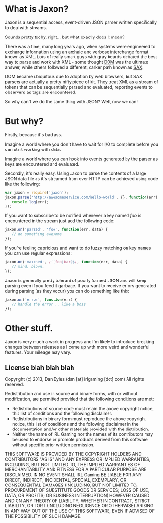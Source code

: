 # What is Jaxon?

Jaxon is a sequential access, event-driven JSON parser written specifically to deal
with streams.

Sounds pretty techy, right... but what exactly does it mean? 

There was a time, many long years ago, when systems were engineered to exchange
information using an archaic and verbose interchange format known as XML. Lots of
really smart guys with gray beards debated the best way to parse and work with
XML - some thought [DOM](https://en.wikipedia.org/wiki/Document_Object_Model  "DOM") 
was the ultimate answer, while others followed a different, darker path known as 
[SAX](https://en.wikipedia.org/wiki/Simple_API_for_XML "SAX").

DOM became ubiquitous due to adoption by web browsers, but SAX parsers are actually 
a pretty nifty piece of kit. They treat XML as a stream of tokens that can be sequentially 
parsed and evaluated, reporting events to observers as tags are encountered.

So why can't we do the same thing with JSON? Well, now we can!

# But why?

Firstly, because it's bad ass. 

Imagine a world where you don't have to wait for I/O to complete before you can start
working with data.

Imagine a world where you can hook into events generated by the parser as keys are 
encountered and evaluated. 

Secondly, it's really easy. Using Jaxon to parse the contents of a large JSON data file
as it's streamed from over HTTP can be achieved using code like the following:

```javascript
var jaxon = require('jaxon');
jaxon.parse('http://awesomeservice.com/hello-world', {}, function(err) {
   console.log(err);
});
```

If you want to subscribe to be notified whenever a key named *foo* is encountered in
the stream just add the following code:

```javascript
jaxon.on('parsed', 'foo', function(err, data) {
   // do something awesome
});
```

If you're feeling capricious and want to do fuzzy matching on key names you can use
regular expressions: 

```javascript
jaxon.on('matched', /^(foo|bar)$/, function(err, data) {
   // mind. blown.
});
```

Jaxon is generally pretty tolerant of poorly formed JSON and will keep parsing even if you
feed it garbage. If you want to receive errors generated during parsing (as they occur) 
you can do something like this:

```javascript
jaxon.on('error', function(err) {
   // handle the error... like a boss
});
```

# Other stuff.

Jaxon is very much a work in progress and I'm likely to introduce breaking changes
between releases as I come up with more weird and wonderful features. Your mileage
may vary.

## License blah blah blah

Copyright (c) 2013, Dan Eyles (dan [at] irlgaming [dot] com)
All rights reserved.

Redistribution and use in source and binary forms, with or without
modification, are permitted provided that the following conditions are met:
   * Redistributions of source code must retain the above copyright notice, this list of conditions and the following disclaimer.
   * Redistributions in binary form must reproduce the above copyright notice, this list of conditions and the following disclaimer in the documentation and/or other materials provided with the distribution.
   * Neither the name of IRL Gaming nor the names of its contributors may be used to endorse or promote products derived from this software without specific prior written permission.
 
THIS SOFTWARE IS PROVIDED BY THE COPYRIGHT HOLDERS AND CONTRIBUTORS "AS IS" AND
ANY EXPRESS OR IMPLIED WARRANTIES, INCLUDING, BUT NOT LIMITED TO, THE IMPLIED
WARRANTIES OF MERCHANTABILITY AND FITNESS FOR A PARTICULAR PURPOSE ARE
DISCLAIMED. IN NO EVENT SHALL IRL Gaming BE LIABLE FOR ANY
DIRECT, INDIRECT, INCIDENTAL, SPECIAL, EXEMPLARY, OR CONSEQUENTIAL DAMAGES
(INCLUDING, BUT NOT LIMITED TO, PROCUREMENT OF SUBSTITUTE GOODS OR SERVICES;
LOSS OF USE, DATA, OR PROFITS; OR BUSINESS INTERRUPTION) HOWEVER CAUSED AND
ON ANY THEORY OF LIABILITY, WHETHER IN CONTRACT, STRICT LIABILITY, OR TORT
(INCLUDING NEGLIGENCE OR OTHERWISE) ARISING IN ANY WAY OUT OF THE USE OF THIS
SOFTWARE, EVEN IF ADVISED OF THE POSSIBILITY OF SUCH DAMAGE.